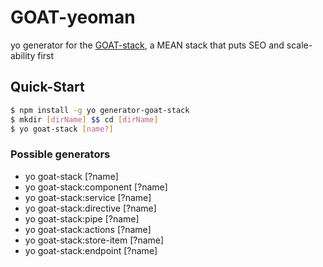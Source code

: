 # GOAT-yeoman
yo generator for the [GOAT-stack](https://github.com/projectSHAI/GOAT-stack), a MEAN stack that puts SEO and scale-ability first

## Quick-Start

```sh
$ npm install -g yo generator-goat-stack
$ mkdir [dirName] $$ cd [dirName]
$ yo goat-stack [name?]
```

### Possible generators

  + yo goat-stack [?name]
  + yo goat-stack:component [?name]
  + yo goat-stack:service [?name]
  + yo goat-stack:directive [?name]
  + yo goat-stack:pipe [?name]
  + yo goat-stack:actions [?name]
  + yo goat-stack:store-item [?name]
  + yo goat-stack:endpoint [?name]
